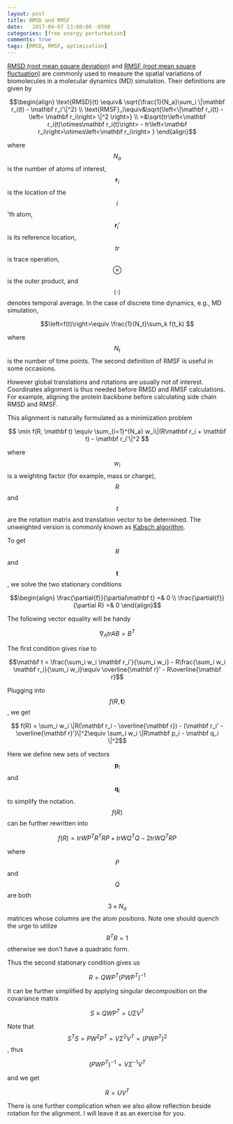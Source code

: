 ```yaml
---
layout: post
title: RMSD and RMSF
date:   2017-04-07 13:00:00 -0500
categories: [free energy perturbation]
comments: true
tags: [RMSD, RMSF, optimization]
---
```


[RMSD (root mean square deviation)](https://en.wikipedia.org/wiki/Root-mean-square_deviation) and [RMSF (root mean square fluctuation)](https://en.wikipedia.org/wiki/Root-mean-square_deviation_of_atomic_positions) are commonly used to measure the spatial variations of biomolecules in a molecular dynamics (MD) simulation.
Their definitions are given by 

$$\begin{align}
\text{RMSD}(t) \equiv& \sqrt{\frac{1}{N_a}\sum_i \|\mathbf r_i(t) - \mathbf r_i'\|^2} \\
\text{RMSF}_i\equiv&\sqrt{\left<\|\mathbf r_i(t) - \left< \mathbf r_i\right> \|^2 \right>} \\
=&\sqrt{tr\left<\mathbf r_i(t)\otimes\mathbf r_i(t)\right> - tr\left<\mathbf r_i\right>\otimes\left<\mathbf r_i\right> }
\end{align}$$

where $$N_a$$ is the number of atoms of interest, $$\mathbf r_i$$ is the location of the $$i$$'th atom, $$\mathbf r_i'$$ is its reference location,
$$tr$$ is trace operation, $$\otimes$$ is the outer product,
and $$\left<\cdot\right>$$ denotes temporal average.
In the case of discrete time dynamics, e.g., MD simulation,

$$\left<f(t)\right>\equiv \frac{1}{N_t}\sum_k f(t_k) $$

where $$N_t$$ is the number of time points.
The second definition of RMSF is useful in some occasions. 

However global translations and rotations are usually not of interest.
Coordinates alignment is thus needed before RMSD and RMSF calculations.
For example, aligning the protein backbone before calculating side chain RMSD and RMSF.

This alignment is naturally formulated as a minimization problem 

$$ \min f(R, \mathbf t) \equiv \sum_{i=1}^{N_a} w_i\|(R\mathbf r_i + \mathbf t) - \mathbf r_i'\|^2 $$

where $$w_i$$ is a weighting factor (for example, mass or charge), $$R$$ and $$t$$ are the rotation matrix and translation vector to be determined.
The unweighted version is commonly known as [Kabsch algorithm](https://en.wikipedia.org/wiki/Kabsch_algorithm).

To get $$R$$ and $$\mathbf t$$, we solve the two stationary conditions

$$\begin{align} \frac{\partial{f}}{\partial\mathbf t} =& 0 \\
\frac{\partial{f}}{\partial R} =& 0 \end{align}$$ 

The following vector equality  will be handy 

$$\nabla_A tr AB = B^T $$

The first condition gives rise to 

$$\mathbf t = \frac{\sum_i w_i \mathbf r_i'}{\sum_i w_i} - R\frac{\sum_i w_i \mathbf r_i}{\sum_i w_i}\equiv \overline{\mathbf r}' - R\overline{\mathbf r}$$

Plugging into $$f(R, \mathbf t)$$, we get 

$$ f(R) = \sum_i w_i \|R(\mathbf r_i - \overline{\mathbf r}) - (\mathbf r_i' -\overline{\mathbf r}')\|^2\equiv \sum_i w_i \|R\mathbf p_i  - \mathbf q_i \|^2$$

Here we define new sets of vectors $$\mathbf p_i$$ and $$\mathbf q_i$$ to simplify the notation. $$f(R)$$ can be further rewritten into 

$$ f(R) = tr WP^TR^TRP + tr WQ^TQ - 2tr WQ^TRP$$

where $$P$$ and $$Q$$ are both $$3\times N_a$$ matrices whose columns are the atom positions.
Note one should quench the urge to utilize $$R^TR=1$$ otherwise we don't have a quadratic form.

Thus the second stationary condition gives us

$$R = QWP^T (PWP^T)^{-1}$$

It can be further simplified by applying singular decomposition on the covariance matrix 

$$S \equiv QWP^T = U\Sigma V^T$$

Note that $$S^TS = PW^2P^T = V\Sigma^2 V^T = (PWP^T)^2 $$, thus 

$$(PWP^T)^{-1} =  V\Sigma^{-1} V^T$$

and we get 

$$R = UV^T$$

There is one further complication when we also allow reflection beside rotation for the alignment. I will leave it as an exercise for you.




